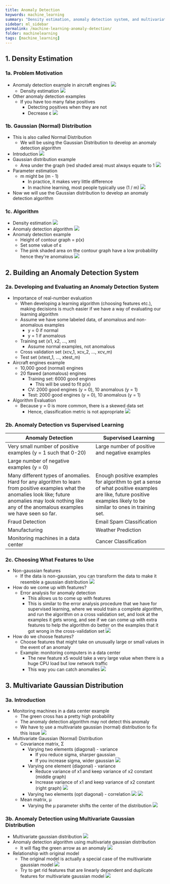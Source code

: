 ```yaml
---
title: Anomaly Detection
keywords: machine_learning
summary: "Density estimation, anomaly detection system, and multivariate gaussian distribution."
sidebar: ml_sidebar
permalink: /machine-learning-anomaly-detection/
folder: machinelearning
tags: [machine_learning]
---
```


## 1. Density Estimation

### 1a. Problem Motivation
- Anomaly detection example in aircraft engines
![](https://raw.githubusercontent.com/ritchieng/machine-learning-stanford/master/w9_anomaly_recommender/anomaly_detection.png)
    - Density estimation
    ![](https://raw.githubusercontent.com/ritchieng/machine-learning-stanford/master/w9_anomaly_recommender/anomaly_detection2.png)
- Other anomaly detection examples 
    - If you have too many false positives
        - Detecting positives when they are not
        - Decrease ε
        ![](https://raw.githubusercontent.com/ritchieng/machine-learning-stanford/master/w9_anomaly_recommender/anomaly_detection3.png)

### 1b. Gaussian (Normal) Distribution
- This is also called Normal Distribution
    - We will be using the Gaussian Distribution to develop an anomaly detection algorithm
- Introduction
![](https://raw.githubusercontent.com/ritchieng/machine-learning-stanford/master/w9_anomaly_recommender/anomaly_detection4.png)
- Gaussian distribution example
    - Area under the graph (red shaded area) must always equate to 1
![](https://raw.githubusercontent.com/ritchieng/machine-learning-stanford/master/w9_anomaly_recommender/anomaly_detection5.png)
- Parameter estimation
    - m might be (m - 1)
        - In practice, it makes very little difference
        - In machine learning, most people typically use (1 / m)
![](https://raw.githubusercontent.com/ritchieng/machine-learning-stanford/master/w9_anomaly_recommender/anomaly_detection6.png)
- Now we will use the Gaussian distribution to develop an anomaly detection algorithm

### 1c. Algorithm
- Density estimation
![](https://raw.githubusercontent.com/ritchieng/machine-learning-stanford/master/w9_anomaly_recommender/anomaly_detection7.png)
- Anomaly detection algorithm
![](https://raw.githubusercontent.com/ritchieng/machine-learning-stanford/master/w9_anomaly_recommender/anomaly_detection8.png)
- Anomaly detection example
    - Height of contour graph = p(x)
    - Set some value of ε
    - The pink shaded area on the contour graph have a low probability hence they're anomalous
    ![](https://raw.githubusercontent.com/ritchieng/machine-learning-stanford/master/w9_anomaly_recommender/anomaly_detection9.png)

## 2. Building an Anomaly Detection System

### 2a. Developing and Evaluating an Anomaly Detection System
- Importance of real-number evaluation
    - When developing a learning algorithm (choosing features etc.), making decisions is much easier if we have a way of evaluating our learning algorithm
    - Assume we have some labeled data, of anomalous and non-anomalous examples
        - y = 0 if normal
        - y = 1 if anomalous
    - Training set (x1, x2, ..., xm)
        - Assume normal examples, not anomalous
    - Cross validation set (xcv_1, xcv_2, ..., xcv_m)
    - Test set (xtest_1, ..., xtest_m)
- Aircraft engines example
    - 10,000 good (normal) engines
    - 20 flawed (anomalous) engines
        - Training set: 6000 good engines
            - This will be used to fit p(x)
        - CV: 2000 good engines (y = 0), 10 anomalous (y = 1)
        - Test: 2000 good engines (y = 0), 10 anomalous (y = 1)
- Algorithm Evaluation
    - Because y = 0 is more common, there is a skewed data set
        - Hence, classification metric is not appropriate
        ![](https://raw.githubusercontent.com/ritchieng/machine-learning-stanford/master/w9_anomaly_recommender/anomaly_detection10.png)

### 2b. Anomaly Detection vs Supervised Learning
| Anomaly Detection   |      Supervised Learning      |
|----------|-------------|
| Very small number of positive examples (y = 1 such that 0-20)  |  Large number of positive and negative examples |
| Large number of negative examples (y = 0) |       |
| Many different types of anomalies. Hard for any algorithm to learn from positive examples what the anomalies look like; future anomalies may look nothing like any of the anomalous examples we have seen so far. | Enough positive examples for algorithm to get a sense of what positive examples are like, future positive examples likely to be similar to ones in training set. |
| Fraud Detection | Email Spam Classification |
| Manufacturing | Weather Prediction |
| Monitoring machines in a data center | Cancer Classification |

### 2c. Choosing What Features to Use
- Non-gaussian features
    - If the data is non-gaussian, you can transform the data to make it resemble a gaussian distribution
    ![](https://raw.githubusercontent.com/ritchieng/machine-learning-stanford/master/w9_anomaly_recommender/anomaly_detection11.png)
- How do we come up with  features?
    - Error analysis for anomaly detection
        - This allows us to come up with features
        - This is similar to the error analysis procedure that we have for supervised learning, where we would train a complete algorithm, and run the algorithm on a cross validation set, and look at the examples it gets wrong, and see if we can come up with extra features to help the algorithm do better on the examples that it got wrong in the cross-validation set
        ![](https://raw.githubusercontent.com/ritchieng/machine-learning-stanford/master/w9_anomaly_recommender/anomaly_detection12.png)
- How do we choose features?
    - Choose features that might take on unusually large or small values in the event of an anomaly
    - Example: monitoring computers in a data center
        - The new feature x5 would take a very large value when there is a huge CPU load but low network traffic
        - This way you can catch anomalies
        ![](https://raw.githubusercontent.com/ritchieng/machine-learning-stanford/master/w9_anomaly_recommender/anomaly_detection13.png)

    
## 3. Multivariate Gaussian Distribution

### 3a. Introduction
- Monitoring machines in a data center example
    - The green cross has a pretty high probability
    - The anomaly detection algorithm may not detect this anomaly
    - We have to use a multivariate gaussian (normal) distribution to fix this issue
    ![](https://raw.githubusercontent.com/ritchieng/machine-learning-stanford/master/w9_anomaly_recommender/anomaly_detection14.png)
- Multivariate Gaussian (Normal) Distribution
    - Covariance matrix, Σ
        - Varying two elements (diagonal) - variance
            - If you reduce sigma, sharper gaussian
            - If you increase sigma, wider gaussian
            ![](https://raw.githubusercontent.com/ritchieng/machine-learning-stanford/master/w9_anomaly_recommender/anomaly_detection15.png)
        - Varying one element (diagonal) - variance
            - Reduce variance of x1 and keep variance of x2 constant (middle graph)
            - Increase variance of x1 and keep variance of x2 constant (right graph)
            ![](https://raw.githubusercontent.com/ritchieng/machine-learning-stanford/master/w9_anomaly_recommender/anomaly_detection16.png)
        - Varying two elements (opt diagonal) - correlation
            ![](https://raw.githubusercontent.com/ritchieng/machine-learning-stanford/master/w9_anomaly_recommender/anomaly_detection17.png)
            ![](https://raw.githubusercontent.com/ritchieng/machine-learning-stanford/master/w9_anomaly_recommender/anomaly_detection18.png)
    - Mean matrix, μ
        - Varying the μ parameter shifts the center of the distribution
        ![](https://raw.githubusercontent.com/ritchieng/machine-learning-stanford/master/w9_anomaly_recommender/anomaly_detection19.png)

### 3b. Anomaly Detection using Multivariate Gaussian Distribution
- Multivariate gaussian distribution
![](https://raw.githubusercontent.com/ritchieng/machine-learning-stanford/master/w9_anomaly_recommender/anomaly_detection20.png)
- Anomaly detection algorithm using multivariate gaussian distribution
    - It will flag the green arrow as an anomaly
![](https://raw.githubusercontent.com/ritchieng/machine-learning-stanford/master/w9_anomaly_recommender/anomaly_detection21.png)
- Relationship with original model
    - The original model is actually a special case of the multivariate gaussian model
    ![](https://raw.githubusercontent.com/ritchieng/machine-learning-stanford/master/w9_anomaly_recommender/anomaly_detection22.png)
    - Try to get rid features that are linearly dependent and duplicate features for multivariate gaussian model
    ![](https://raw.githubusercontent.com/ritchieng/machine-learning-stanford/master/w9_anomaly_recommender/anomaly_detection23.png)




